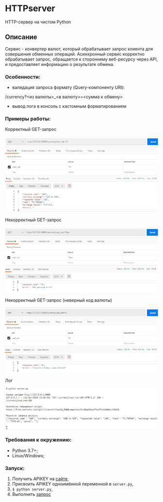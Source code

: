 # HTTPserver
HTTP-сервер на чистом Python

## Описание

Сервис - конвертер валют, который обрабатывает запрос клиента для совершения обменных операций.
Асинхронный сервис корректно обрабатывает запрос, обращается к стороннему веб-ресурсу через API, и 
предоставляет информацию о результате обмена.

### Особенности:

* валидация запроса формату (Query-компоненту URI):

/currency?<из валюты>_<в валюту>=<сумма к обмену>
* вывод лога в консоль с кастомным форматированием

### Примеры работы:

Корректный GET-запрос

![f](https://github.com/Padking/HTTPserver/blob/master/screenshots/pass_get.jpg)

Некорректный GET-запрос

![s](https://github.com/Padking/HTTPserver/blob/master/screenshots/fail_get.jpg)

Некорректный GET-запрос (неверный код валюты)

![t](https://github.com/Padking/HTTPserver/blob/master/screenshots/fail_get_invalid_currency.jpg)

Лог

![fo](https://github.com/Padking/HTTPserver/blob/master/screenshots/log.jpg)

### Требования к окружению:

* Python 3.7+;
* Linux/Windows;

### Запуск:

1. Получить APIKEY на [сайте](https://www.currencyconverterapi.com),
2. Присвоить APIKEY одноимённой переменной в `server.py`,
3. `$ python server.py`,
4. Выполнить [запрос](http://127.0.0.1:8000/currency?usd_rub=10)
